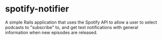 # spotify-notifier
A simple Rails application that uses the Spotify API to allow a user to select podcasts to "subscribe" to, and get text notifications with general information when new episodes are released.
